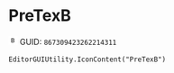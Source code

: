# PreTexB
![](/img/PreTexB.png)
GUID: `867309423262214311`
```
EditorGUIUtility.IconContent("PreTexB")
```
